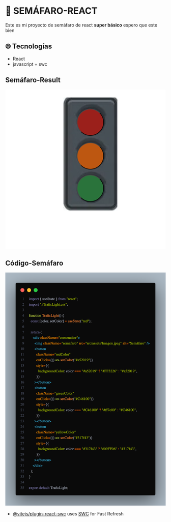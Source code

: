 # 🚦 SEMÁFARO-REACT

Este es mi proyecto de semáfaro de react **super básico** espero que este bien

## 🌐 Tecnologías

- React
- javascript + swc

## Semáfaro-Result

![Semáfaro-Result](public/img-semafaro.png)

## Código-Semáfaro

![Código-Semáfaro](public/codigo-trafic-light.png)

- [@vitejs/plugin-react-swc](https://github.com/vitejs/vite-plugin-react-swc) uses [SWC](https://swc.rs/) for Fast Refresh
